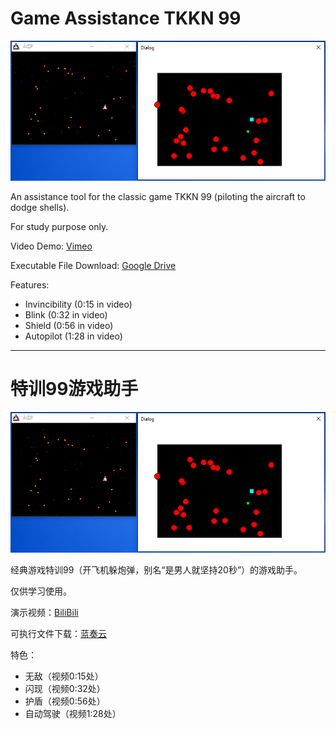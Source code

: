 # Game Assistance TKKN 99

![title_img](misc/title_img.png)

An assistance tool for the classic game TKKN 99 (piloting the aircraft to dodge shells).

For study purpose only.

Video Demo: [Vimeo](https://vimeo.com/433939685)

Executable File Download: [Google Drive](https://drive.google.com/drive/folders/1Q2gNeyNn-2QzIQPiTY1V_8Ie2vtigmuP?usp=sharing)

Features:
- Invincibility (0:15 in video)
- Blink (0:32 in video)
- Shield (0:56 in video)
- Autopilot (1:28 in video)

---

# 特训99游戏助手

![title_img](misc/title_img.png)

经典游戏特训99（开飞机躲炮弹，别名“是男人就坚持20秒”）的游戏助手。

仅供学习使用。

演示视频：[BiliBili](https://www.bilibili.com/video/BV1dt4y197jo/)

可执行文件下载：[蓝奏云](https://wws.lanzous.com/iQhMreclpvi)

特色：
- 无敌（视频0:15处）
- 闪现（视频0:32处）
- 护盾（视频0:56处）
- 自动驾驶（视频1:28处）